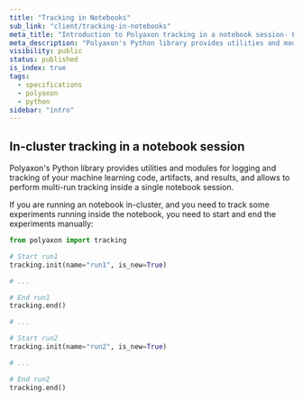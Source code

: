 ```yaml
---
title: "Tracking in Notebooks"
sub_link: "client/tracking-in-notebooks"
meta_title: "Introduction to Polyaxon tracking in a notebook session- Python Client References"
meta_description: "Polyaxon's Python library provides utilities and modules for logging and tracking of your machine learning code, artifacts, and results, and allows to perform multi-run tracking inside a single notebook session."
visibility: public
status: published
is_index: true
tags:
  - specifications
  - polyaxon
  - python
sidebar: "intro"
---
```


## In-cluster tracking in a notebook session

Polyaxon's Python library provides utilities and modules for logging and tracking of your machine learning code, artifacts, 
and results, and allows to perform multi-run tracking inside a single notebook session.

If you are running an notebook in-cluster, and you need to track some experiments running inside the notebook, you need to start and end the experiments manually:

```python
from polyaxon import tracking

# Start run1
tracking.init(name="run1", is_new=True)

# ...

# End run1
tracking.end()

# ...

# Start run2
tracking.init(name="run2", is_new=True)

# ...

# End run2
tracking.end()
```
